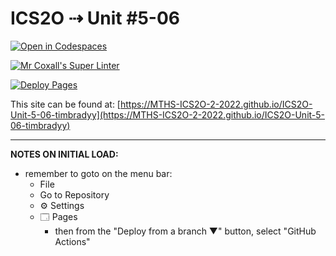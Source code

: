 # ICS2O ⇢ Unit #5-06

[![Open in Codespaces](https://classroom.github.com/assets/launch-codespace-7f7980b617ed060a017424585567c406b6ee15c891e84e1186181d67ecf80aa0.svg)](https://classroom.github.com/open-in-codespaces?assignment_repo_id=11320701)

[![Mr Coxall's Super Linter](https://github.com/MTHS-ICS2O-2-2022/ICS2O-Unit-5-06-timbradyy/workflows/Mr%20Coxall's%20Super%20Linter/badge.svg)](https://github.com/MTHS-ICS2O-2-2022/ICS2O-Unit-5-06-timbradyy/actions)

[![Deploy Pages](https://github.com/MTHS-ICS2O-2-2022/ICS2O-Unit-5-06-timbradyy/workflows/Deploy%20Pages/badge.svg)](https://github.com/MTHS-ICS2O-2-2022/ICS2O-Unit-5-06-timbradyy/actions)

This site can be found at: [https://MTHS-ICS2O-2-2022.github.io/ICS2O-Unit-5-06-timbradyy](https://MTHS-ICS2O-2-2022.github.io/ICS2O-Unit-5-06-timbradyy)

---

**NOTES ON INITIAL LOAD:**
- remember to goto on the menu bar:
  - File
  - Go to Repository
  - ⚙ Settings
  - 🗔 Pages
    - then from the "Deploy from a branch ▼" button, select "GitHub Actions"
